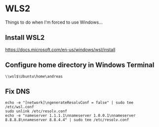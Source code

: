 # WLS2

Things to do when I'm forced to use Windows...

## Install WSL2

<https://docs.microsoft.com/en-us/windows/wsl/install>

## Configure home directory in Windows Terminal

```
\\wsl$\Ubuntu\home\andreas
```

## Fix DNS

```console
echo -e "[network]\ngenerateResolvConf = false" | sudo tee /etc/wsl.conf
sudo unlink /etc/resolv.conf
echo -e "nameserver 1.1.1.1\nnameserver 1.0.0.1\nnameserver 8.8.8.8\nnameserver 8.8.4.4" | sudo tee /etc/resolv.conf
```
